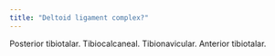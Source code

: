 ```yaml
---
title: "Deltoid ligament complex?"
---
```

Posterior tibiotalar. Tibiocalcaneal. Tibionavicular. Anterior tibiotalar.

